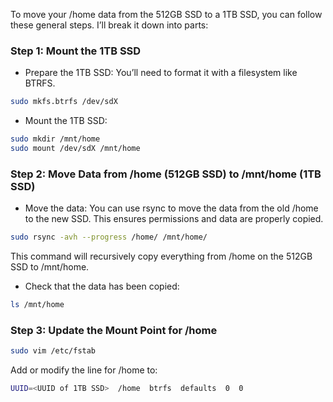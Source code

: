 To move your /home data from the 512GB SSD to a 1TB SSD, you can follow these general steps. I’ll break it down into parts:

### Step 1: Mount the 1TB SSD
- Prepare the 1TB SSD: You’ll need to format it with a filesystem like BTRFS.

```bash
sudo mkfs.btrfs /dev/sdX
```

- Mount the 1TB SSD:
```bash
sudo mkdir /mnt/home
sudo mount /dev/sdX /mnt/home
```   

### Step 2: Move Data from /home (512GB SSD) to /mnt/home (1TB SSD)
- Move the data: You can use rsync to move the data from the old /home to the new SSD. This ensures permissions and data are properly copied.
```bash
sudo rsync -avh --progress /home/ /mnt/home/
```
   This command will recursively copy everything from /home on the 512GB SSD to /mnt/home.

- Check that the data has been copied:
```bash
ls /mnt/home
```

### Step 3: Update the Mount Point for /home
```bash
sudo vim /etc/fstab
```   
   Add or modify the line for /home to:
```bash
UUID=<UUID of 1TB SSD>  /home  btrfs  defaults  0  0
```
